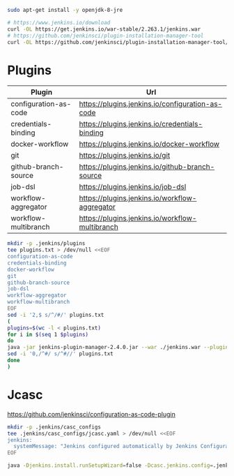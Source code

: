 ```sh
sudo apt-get install -y openjdk-8-jre
```

```sh
# https://www.jenkins.io/download
curl -OL https://get.jenkins.io/war-stable/2.263.1/jenkins.war
# https://github.com/jenkinsci/plugin-installation-manager-tool
curl -OL https://github.com/jenkinsci/plugin-installation-manager-tool/releases/download/2.4.0/jenkins-plugin-manager-2.4.0.jar
```

# Plugins
| Plugin | Url |
| --- | --- |
| configuration-as-code | https://plugins.jenkins.io/configuration-as-code |
| credentials-binding | https://plugins.jenkins.io/credentials-binding |
| docker-workflow | https://plugins.jenkins.io/docker-workflow |
| git | https://plugins.jenkins.io/git |
| github-branch-source | https://plugins.jenkins.io/github-branch-source |
| job-dsl | https://plugins.jenkins.io/job-dsl |
| workflow-aggregator | https://plugins.jenkins.io/workflow-aggregator |
| workflow-multibranch | https://plugins.jenkins.io/workflow-multibranch |

```sh
mkdir -p .jenkins/plugins
tee plugins.txt > /dev/null <<EOF
configuration-as-code
credentials-binding
docker-workflow
git
github-branch-source
job-dsl
workflow-aggregator
workflow-multibranch
EOF
sed -i '2,$ s/^/#/' plugins.txt
(
plugins=$(wc -l < plugins.txt)
for i in $(seq 1 $plugins)
do
java -jar jenkins-plugin-manager-2.4.0.jar --war ./jenkins.war --plugin-file plugins.txt -d .jenkins/plugins # install plugins
sed -i '0,/^#/ s/^#//' plugins.txt
done
)
```

# Jcasc
https://github.com/jenkinsci/configuration-as-code-plugin

```sh
mkdir -p .jenkins/casc_configs
tee .jenkins/casc_configs/jcasc.yaml > /dev/null <<EOF
jenkins:
  systemMessage: "Jenkins configured automatically by Jenkins Configuration as Code plugin\n\n"
EOF
```

```sh
java -Djenkins.install.runSetupWizard=false -Dcasc.jenkins.config=.jenkins/casc_configs/jcasc.yaml -jar jenkins.war # run jenkins
```
